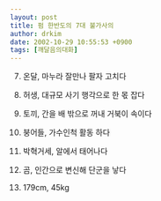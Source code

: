 ```yaml
---
layout: post
title: 펌 한반도의 7대 불가사의
author: drkim
date: 2002-10-29 10:55:53 +0900
tags: [깨달음의대화]
---
```

7. 온달, 마누라 잘만나 팔자 고치다
  

  
6. 허생, 대규모 사기 행각으로 한 몫 잡다
  

  

  
5. 토끼, 간을 배 밖으로 꺼내 거북이 속이다
  

  

  

  
4. 붕어들, 가수인척 활동 하다
  

  

  

  

  
3. 박혁거세, 알에서 태어나다
  

  

  

  

  

  
2. 곰, 인간으로 변신해 단군을 낳다
  

  

  

  

  

  

  

  

  

  

  

  

  

  

  
1. 179cm, 45kg